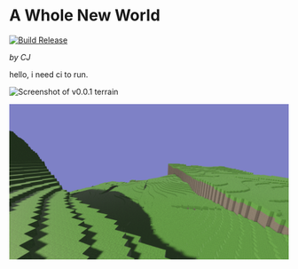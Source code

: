 # A Whole New World

[![Build Release](https://github.com/cjburkey01/cjs_whole_new_world/actions/workflows/release.yml/badge.svg?branch=main&event=push)](https://github.com/cjburkey01/cjs_whole_new_world/actions/workflows/release.yml)

*by CJ*

hello, i need ci to run.

![Screenshot of v0.0.1 terrain](./screenshots/v0.0.1.png)


![Screenshot of v0.0.2 terrain with fixed textures](./screenshots/v0.0.2-1.png)

